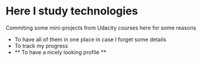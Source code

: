 # Here I study technologies
Commiting some mini-projects from Udacity courses here for some reasons
- To have all of them in one place in case I forget some details
- To track my progress
- ** To have a nicely looking profile **
